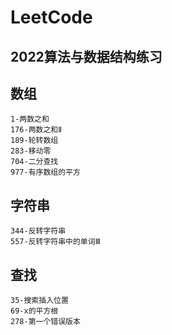 # LeetCode

## 2022算法与数据结构练习

## 数组
    1-两数之和
    176-两数之和Ⅱ
    189-轮转数组
    283-移动零
    704-二分查找
    977-有序数组的平方
    
## 字符串
    344-反转字符串
    557-反转字符串中的单词Ⅲ

## 查找
    35-搜索插入位置
    69-x的平方根
    278-第一个错误版本
    